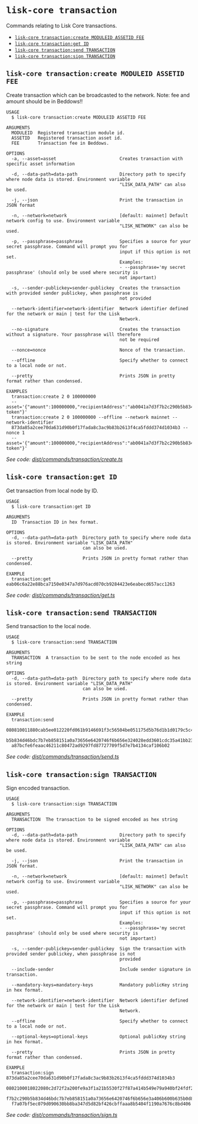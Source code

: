 # `lisk-core transaction`

Commands relating to Lisk Core transactions.

- [`lisk-core transaction:create MODULEID ASSETID FEE`](#lisk-core-transactioncreate-moduleid-assetid-fee)
- [`lisk-core transaction:get ID`](#lisk-core-transactionget-id)
- [`lisk-core transaction:send TRANSACTION`](#lisk-core-transactionsend-transaction)
- [`lisk-core transaction:sign TRANSACTION`](#lisk-core-transactionsign-transaction)

## `lisk-core transaction:create MODULEID ASSETID FEE`

Create transaction which can be broadcasted to the network. Note: fee and amount should be in Beddows!!

```
USAGE
  $ lisk-core transaction:create MODULEID ASSETID FEE

ARGUMENTS
  MODULEID  Registered transaction module id.
  ASSETID   Registered transaction asset id.
  FEE       Transaction fee in Beddows.

OPTIONS
  -a, --asset=asset                        Creates transaction with specific asset information

  -d, --data-path=data-path                Directory path to specify where node data is stored. Environment variable
                                           "LISK_DATA_PATH" can also be used.

  -j, --json                               Print the transaction in JSON format

  -n, --network=network                    [default: mainnet] Default network config to use. Environment variable
                                           "LISK_NETWORK" can also be used.

  -p, --passphrase=passphrase              Specifies a source for your secret passphrase. Command will prompt you for
                                           input if this option is not set.
                                           Examples:
                                           - --passphrase='my secret passphrase' (should only be used where security is
                                           not important)

  -s, --sender-publickey=sender-publickey  Creates the transaction with provided sender publickey, when passphrase is
                                           not provided

  --network-identifier=network-identifier  Network identifier defined for the network or main | test for the Lisk
                                           Network.

  --no-signature                           Creates the transaction without a signature. Your passphrase will therefore
                                           not be required

  --nonce=nonce                            Nonce of the transaction.

  --offline                                Specify whether to connect to a local node or not.

  --pretty                                 Prints JSON in pretty format rather than condensed.

EXAMPLES
  transaction:create 2 0 100000000
  --asset='{"amount":100000000,"recipientAddress":"ab0041a7d3f7b2c290b5b834d46bdc7b7eb85815","data":"send token"}'
  transaction:create 2 0 100000000 --offline --network mainnet --network-identifier
  873da85a2cee70da631d90b0f17fada8c3ac9b83b2613f4ca5fddd374d1034b3 --nonce 1
  --asset='{"amount":100000000,"recipientAddress":"ab0041a7d3f7b2c290b5b834d46bdc7b7eb85815","data":"send token"}'
```

_See code: [dist/commands/transaction/create.ts](https://github.com/LiskHQ/lisk-core/blob/v3.0.0-beta.2.1/dist/commands/transaction/create.ts)_

## `lisk-core transaction:get ID`

Get transaction from local node by ID.

```
USAGE
  $ lisk-core transaction:get ID

ARGUMENTS
  ID  Transaction ID in hex format.

OPTIONS
  -d, --data-path=data-path  Directory path to specify where node data is stored. Environment variable "LISK_DATA_PATH"
                             can also be used.

  --pretty                   Prints JSON in pretty format rather than condensed.

EXAMPLE
  transaction:get eab06c6a22e88bca7150e0347a7d976acd070cb9284423e6eabecd657acc1263
```

_See code: [dist/commands/transaction/get.ts](https://github.com/LiskHQ/lisk-core/blob/v3.0.0-beta.2.1/dist/commands/transaction/get.ts)_

## `lisk-core transaction:send TRANSACTION`

Send transaction to the local node.

```
USAGE
  $ lisk-core transaction:send TRANSACTION

ARGUMENTS
  TRANSACTION  A transaction to be sent to the node encoded as hex string

OPTIONS
  -d, --data-path=data-path  Directory path to specify where node data is stored. Environment variable "LISK_DATA_PATH"
                             can also be used.

  --pretty                   Prints JSON in pretty format rather than condensed.

EXAMPLE
  transaction:send
  080810011880cab5ee012220fd061b9146691f3c56504be051175d5b76d1b1d0179c5c4370e18534c58821222a2408641214ab0041a7d3f7b2c290
  b5b834d46bdc7b7eb858151a0a73656e6420746f6b656e324028edd3601cdc35a41bb23415a0d9f3c3e9cf188d9971adf18742cea39d58aa84809a
  a87bcfe6feaac46211c80472ad9297fd87727709f5d7e7b4134caf106b02
```

_See code: [dist/commands/transaction/send.ts](https://github.com/LiskHQ/lisk-core/blob/v3.0.0-beta.2.1/dist/commands/transaction/send.ts)_

## `lisk-core transaction:sign TRANSACTION`

Sign encoded transaction.

```
USAGE
  $ lisk-core transaction:sign TRANSACTION

ARGUMENTS
  TRANSACTION  The transaction to be signed encoded as hex string

OPTIONS
  -d, --data-path=data-path                Directory path to specify where node data is stored. Environment variable
                                           "LISK_DATA_PATH" can also be used.

  -j, --json                               Print the transaction in JSON format.

  -n, --network=network                    [default: mainnet] Default network config to use. Environment variable
                                           "LISK_NETWORK" can also be used.

  -p, --passphrase=passphrase              Specifies a source for your secret passphrase. Command will prompt you for
                                           input if this option is not set.
                                           Examples:
                                           - --passphrase='my secret passphrase' (should only be used where security is
                                           not important)

  -s, --sender-publickey=sender-publickey  Sign the transaction with provided sender publickey, when passphrase is not
                                           provided

  --include-sender                         Include sender signature in transaction.

  --mandatory-keys=mandatory-keys          Mandatory publicKey string in hex format.

  --network-identifier=network-identifier  Network identifier defined for the network or main | test for the Lisk
                                           Network.

  --offline                                Specify whether to connect to a local node or not.

  --optional-keys=optional-keys            Optional publicKey string in hex format.

  --pretty                                 Prints JSON in pretty format rather than condensed.

EXAMPLE
  transaction:sign 873da85a2cee70da631d90b0f17fada8c3ac9b83b2613f4ca5fddd374d1034b3
  0802100018022080c2d72f2a200fe9a3f1a21b5530f27f87a414b549e79a940bf24fdf2b2f05e7f22aeeecc86a32270880c2d72f1214ab0041a7d3
  f7b2c290b5b834d46bdc7b7eb858151a0a73656e6420746f6b656e3a406b600b635b0d85c3bff1e59b1620e1083807fde4cd26545a5d18d2a81fce
  f7a07bf5ec079d090630bb8ba347d5d82bf426cbffaaa8b5404f1190a7676c8bd406
```

_See code: [dist/commands/transaction/sign.ts](https://github.com/LiskHQ/lisk-core/blob/v3.0.0-beta.2.1/dist/commands/transaction/sign.ts)_
